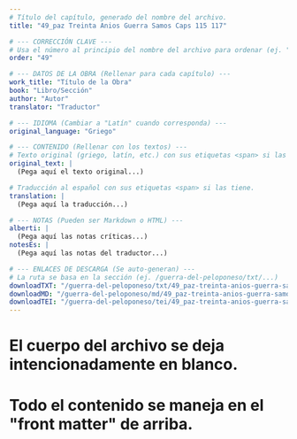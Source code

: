 ```yaml
---
# Título del capítulo, generado del nombre del archivo.
title: "49_paz Treinta Anios Guerra Samos Caps 115 117"

# --- CORRECCIÓN CLAVE ---
# Usa el número al principio del nombre del archivo para ordenar (ej. "05" de "05_conflicto...")
order: "49"

# --- DATOS DE LA OBRA (Rellenar para cada capítulo) ---
work_title: "Título de la Obra"
book: "Libro/Sección"
author: "Autor"
translator: "Traductor"

# --- IDIOMA (Cambiar a "Latín" cuando corresponda) ---
original_language: "Griego"

# --- CONTENIDO (Rellenar con los textos) ---
# Texto original (griego, latín, etc.) con sus etiquetas <span> si las tiene.
original_text: |
  (Pega aquí el texto original...)

# Traducción al español con sus etiquetas <span> si las tiene.
translation: |
  (Pega aquí la traducción...)

# --- NOTAS (Pueden ser Markdown o HTML) ---
alberti: |
  (Pega aquí las notas críticas...)
notesEs: |
  (Pega aquí las notas del traductor...)

# --- ENLACES DE DESCARGA (Se auto-generan) ---
# La ruta se basa en la sección (ej. /guerra-del-peloponeso/txt/...)
downloadTXT: "/guerra-del-peloponeso/txt/49_paz-treinta-anios-guerra-samos-caps-115-117.txt"
downloadMD: "/guerra-del-peloponeso/md/49_paz-treinta-anios-guerra-samos-caps-115-117.md"
downloadTEI: "/guerra-del-peloponeso/tei/49_paz-treinta-anios-guerra-samos-caps-115-117.xml"
---
```

# El cuerpo del archivo se deja intencionadamente en blanco.
# Todo el contenido se maneja en el "front matter" de arriba.
